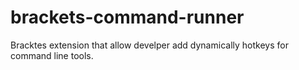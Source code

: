 brackets-command-runner
=======================

Bracktes extension that allow develper add dynamically hotkeys for command line tools.
